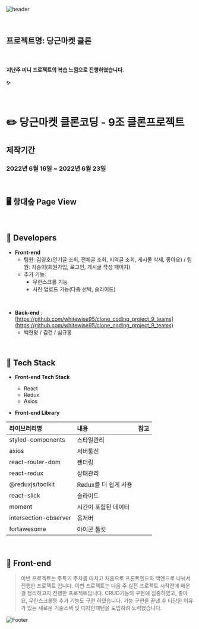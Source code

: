 ![header](https://capsule-render.vercel.app/api?type=slice&color=gradient&height=200&section=header&text=항대숲&fontSize=90&animation=fadeIn&fontAlignY=38&desc=%20&descAlignY=62&descAlign=62)

<br>

## 프로젝트명: 당근마켓 클론 

<br>

#### 지난주 미니 프로젝트의 복습 느낌으로 진행하였습니다. <br><br>✨

<br>


# ✏️ 당근마켓 클론코딩 - 9조 클론프로젝트

## 제작기간
### 2022년 6월 16일 ~ 2022년 6월 23일

<br>

##  🖥️ 항대숲 Page View
<!-- ![0](https://user-images.githubusercontent.com/68406448/174055364-55559744-d42d-4f2a-ad87-3578f0f35834.gif) -->
<!-- ![1](https://user-images.githubusercontent.com/68406448/174055376-7d8ceb1f-ecf0-4ba2-bfe9-ba009d269a10.gif) -->
<!-- ![2](https://user-images.githubusercontent.com/68406448/174055494-4de0e0f9-a9a6-447c-b89a-848b95bb77a4.gif) -->
<!-- ![3](https://user-images.githubusercontent.com/68406448/174055506-db0340eb-f679-41bf-9898-19f42e03a8d0.gif) -->

<br>

## 🥇 Developers

- **Front-end**
  - 팀원: 김영호(인기글 조회, 전체글 조회, 지역글 조회, 게시물 삭제, 좋아요) / 팀원: 지송이(회원가입, 로그인, 게시글 작성 페이지)
  - 추가 기능: 
    - 무한스크롤 기능
    - 사진 업로드 기능(다중 선택, 슬라이드)

<br>

- **Back-end** :  [https://github.com/whitewise95/clone_coding_project_9_teams](https://github.com/whitewise95/clone_coding_project_9_teams)
  - 백현명 / 김건 / 심규홍

<br>

## 🚀 Tech Stack

- **Front-end Tech Stack**
  - React
  - Redux
  - Axios
   
- **Front-end Library**

| 라이브러리명            | 내용                                    | 참고 |
| :-------------------- | :-------------------------------------- | :--- |
| styled-components     | 스타일관리                               |      |
| axios                 | 서버통신                                |      |
| react-router-dom      | 렌더링                                  |      |
| react-redux           |  상태관리                               |      |
| @reduxjs/toolkit      |  Redux를 더 쉽게 사용                   |      |
| react-slick           |  슬라이드                               |      |
| moment                |  시간이 포함된 데이터                    |      |
| intersection-observer |   옵저버                                |      |
| fortawesome           |    아이콘 툴킷                          |      |

<br>

## 💬 Front-end
> 이번 프로젝트는 주특기 주차를 마치고 처음으로 프론트엔드와 백엔드로 나눠서 진행한 프로젝트 입니다.
> 이번 프로젝트는 다음 주 실전 프로젝트 시작전에 배운 걸 정리하고자 진행한 프로젝트입니다.
> CRUD기능의 구현에 집중하였고, 좋아요, 무한스크롤등 추가 기능도 구현 하였습니다.
> 기능 구현을 끝낸 후 타당한 이유가 있는 새로운 기술스택 및 디자인패턴을 도입하려 노력했습니다.
> 
![Footer](https://capsule-render.vercel.app/api?type=waving&color=gradient&height=200&section=footer)
